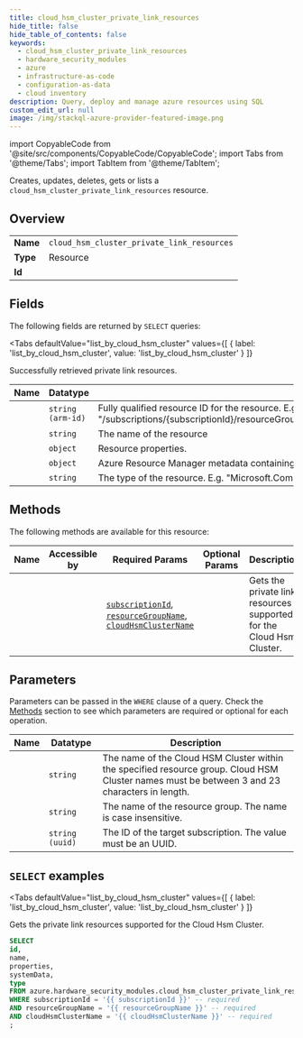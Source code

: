 ```yaml
--- 
title: cloud_hsm_cluster_private_link_resources
hide_title: false
hide_table_of_contents: false
keywords:
  - cloud_hsm_cluster_private_link_resources
  - hardware_security_modules
  - azure
  - infrastructure-as-code
  - configuration-as-data
  - cloud inventory
description: Query, deploy and manage azure resources using SQL
custom_edit_url: null
image: /img/stackql-azure-provider-featured-image.png
---
```


import CopyableCode from '@site/src/components/CopyableCode/CopyableCode';
import Tabs from '@theme/Tabs';
import TabItem from '@theme/TabItem';

Creates, updates, deletes, gets or lists a <code>cloud_hsm_cluster_private_link_resources</code> resource.

## Overview
<table><tbody>
<tr><td><b>Name</b></td><td><code>cloud_hsm_cluster_private_link_resources</code></td></tr>
<tr><td><b>Type</b></td><td>Resource</td></tr>
<tr><td><b>Id</b></td><td><CopyableCode code="azure.hardware_security_modules.cloud_hsm_cluster_private_link_resources" /></td></tr>
</tbody></table>

## Fields

The following fields are returned by `SELECT` queries:

<Tabs
    defaultValue="list_by_cloud_hsm_cluster"
    values={[
        { label: 'list_by_cloud_hsm_cluster', value: 'list_by_cloud_hsm_cluster' }
    ]}
>
<TabItem value="list_by_cloud_hsm_cluster">

Successfully retrieved private link resources.

<table>
<thead>
    <tr>
    <th>Name</th>
    <th>Datatype</th>
    <th>Description</th>
    </tr>
</thead>
<tbody>
<tr>
    <td><CopyableCode code="id" /></td>
    <td><code>string (arm-id)</code></td>
    <td>Fully qualified resource ID for the resource. E.g. "/subscriptions/&#123;subscriptionId&#125;/resourceGroups/&#123;resourceGroupName&#125;/providers/&#123;resourceProviderNamespace&#125;/&#123;resourceType&#125;/&#123;resourceName&#125;"</td>
</tr>
<tr>
    <td><CopyableCode code="name" /></td>
    <td><code>string</code></td>
    <td>The name of the resource</td>
</tr>
<tr>
    <td><CopyableCode code="properties" /></td>
    <td><code>object</code></td>
    <td>Resource properties.</td>
</tr>
<tr>
    <td><CopyableCode code="systemData" /></td>
    <td><code>object</code></td>
    <td>Azure Resource Manager metadata containing createdBy and modifiedBy information.</td>
</tr>
<tr>
    <td><CopyableCode code="type" /></td>
    <td><code>string</code></td>
    <td>The type of the resource. E.g. "Microsoft.Compute/virtualMachines" or "Microsoft.Storage/storageAccounts"</td>
</tr>
</tbody>
</table>
</TabItem>
</Tabs>

## Methods

The following methods are available for this resource:

<table>
<thead>
    <tr>
    <th>Name</th>
    <th>Accessible by</th>
    <th>Required Params</th>
    <th>Optional Params</th>
    <th>Description</th>
    </tr>
</thead>
<tbody>
<tr>
    <td><a href="#list_by_cloud_hsm_cluster"><CopyableCode code="list_by_cloud_hsm_cluster" /></a></td>
    <td><CopyableCode code="select" /></td>
    <td><a href="#parameter-subscriptionId"><code>subscriptionId</code></a>, <a href="#parameter-resourceGroupName"><code>resourceGroupName</code></a>, <a href="#parameter-cloudHsmClusterName"><code>cloudHsmClusterName</code></a></td>
    <td></td>
    <td>Gets the private link resources supported for the Cloud Hsm Cluster.</td>
</tr>
</tbody>
</table>

## Parameters

Parameters can be passed in the `WHERE` clause of a query. Check the [Methods](#methods) section to see which parameters are required or optional for each operation.

<table>
<thead>
    <tr>
    <th>Name</th>
    <th>Datatype</th>
    <th>Description</th>
    </tr>
</thead>
<tbody>
<tr id="parameter-cloudHsmClusterName">
    <td><CopyableCode code="cloudHsmClusterName" /></td>
    <td><code>string</code></td>
    <td>The name of the Cloud HSM Cluster within the specified resource group. Cloud HSM Cluster names must be between 3 and 23 characters in length.</td>
</tr>
<tr id="parameter-resourceGroupName">
    <td><CopyableCode code="resourceGroupName" /></td>
    <td><code>string</code></td>
    <td>The name of the resource group. The name is case insensitive.</td>
</tr>
<tr id="parameter-subscriptionId">
    <td><CopyableCode code="subscriptionId" /></td>
    <td><code>string (uuid)</code></td>
    <td>The ID of the target subscription. The value must be an UUID.</td>
</tr>
</tbody>
</table>

## `SELECT` examples

<Tabs
    defaultValue="list_by_cloud_hsm_cluster"
    values={[
        { label: 'list_by_cloud_hsm_cluster', value: 'list_by_cloud_hsm_cluster' }
    ]}
>
<TabItem value="list_by_cloud_hsm_cluster">

Gets the private link resources supported for the Cloud Hsm Cluster.

```sql
SELECT
id,
name,
properties,
systemData,
type
FROM azure.hardware_security_modules.cloud_hsm_cluster_private_link_resources
WHERE subscriptionId = '{{ subscriptionId }}' -- required
AND resourceGroupName = '{{ resourceGroupName }}' -- required
AND cloudHsmClusterName = '{{ cloudHsmClusterName }}' -- required
;
```
</TabItem>
</Tabs>
